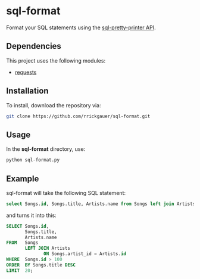 # sql-format
Format your SQL statements using the [sql-pretty-printer API](https://github.com/sqlparser/sql-pretty-printer).

## Dependencies

This project uses the following modules:

* [requests](https://github.com/psf/requests)


## Installation

To install, download the repository via:

```bash
git clone https://github.com/rrickgauer/sql-format.git
```

## Usage

In the **sql-format** directory, use:

```bash
python sql-format.py
```

## Example

sql-format will take the following SQL statement:

```sql
select Songs.id, Songs.title, Artists.name from Songs left join Artists on Songs.artist_id = Artists.id where Songs.id > 100 order by Songs.title desc limit 20;
```

and turns it into this:

```sql
SELECT Songs.id,
       Songs.title,
       Artists.name
FROM   Songs
       LEFT JOIN Artists
              ON Songs.artist_id = Artists.id
WHERE  Songs.id > 100
ORDER  BY Songs.title DESC
LIMIT  20;
```

